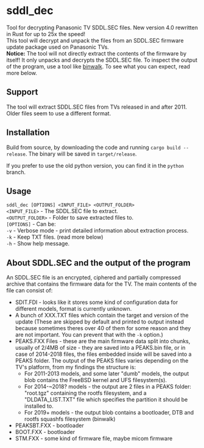 # sddl_dec
Tool for decrypting Panasonic TV SDDL.SEC files. New version 4.0 rewritten in Rust for up to 25x the speed!  
This tool will decrypt and unpack the files from an SDDL.SEC firmware update package used on Panasonic TVs.  
**Notice:** The tool will not directly extract the contents of the firmware by itself! It only unpacks and decrypts the SDDL.SEC file. To inspect the output of the program, use a tool like [binwalk](github.com/ReFirmLabs/binwalk). To see what you can expect, read more below.
## Support
The tool will extract SDDL.SEC files from TVs released in and after 2011. Older files seem to use a different format.
## Installation
Build from source, by downloading the code and running `cargo build --release`. The binary will be saved in `target/release`.  
  
If you prefer to use the old python version, you can find it in the `python` branch.
## Usage
`sddl_dec [OPTIONS] <INPUT_FILE> <OUTPUT_FOLDER>`  
`<INPUT_FILE>` - The SDDL.SEC file to extract.  
`<OUTPUT_FOLDER>` - Folder to save extracted files to.  
`[OPTIONS]` - Can be:  
`-v` - Verbose mode - print detailed information about extraction process.  
`-k` - Keep TXT files. (read more below)  
`-h` - Show help message.  
## About SDDL.SEC and the output of the program
An SDDL.SEC file is an encrypted, ciphered and partially compressed archive that contains the firmware data for the TV.
The main contents of the file can consist of:
- SDIT.FDI - looks like it stores some kind of configuration data for different models, format is currently unknown.
- A bunch of XXX.TXT files which contain the target and version of the update (These are skipped by default and printed to output instead because sometimes theres over 40 of them for some reason and they are not important. You can prevent that with the `-k` option.)
- PEAKS.FXX Files - these are the main firmware data split into chunks, usually of 2/4MB of size - they are saved into a PEAKS.bin file, or in case of 2014-2018 files, the files embedded inside will be saved into a PEAKS folder.
The output of the PEAKS files varies depending on the TV's platform, from my findings the structure is:
    - For 2011-2013 models, and some later "dumb" models, the output blob contains the FreeBSD kernel and UFS filesystem(s).
    - For 2014-~2018? models - the output are 2 files in a PEAKS folder: "root.tgz" containing the rootfs filesystem, and a "DLDATA_LIST.TXT" file which specifies the partition it should be installed to.
    - For 2019+ models - the output blob contains a bootloader, DTB and rootfs squashfs filesystem (binwalk)
- PEAKSBT.FXX - bootloader
- BOOT.FXX - bootloader
- STM.FXX - some kind of firmware file, maybe micom firmware
